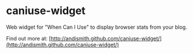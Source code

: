 caniuse-widget
==============

Web widget for "When Can I Use" to display browser stats from your blog.

Find out more at: [http://andismith.github.com/caniuse-widget/](http://andismith.github.com/caniuse-widget/)
